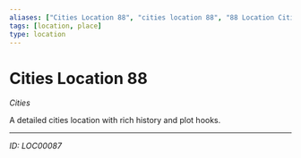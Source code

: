 ```yaml
---
aliases: ["Cities Location 88", "cities location 88", "88 Location Cities"]
tags: [location, place]
type: location
---
```


# Cities Location 88

*Cities*

A detailed cities location with rich history and plot hooks.

---
*ID: LOC00087*